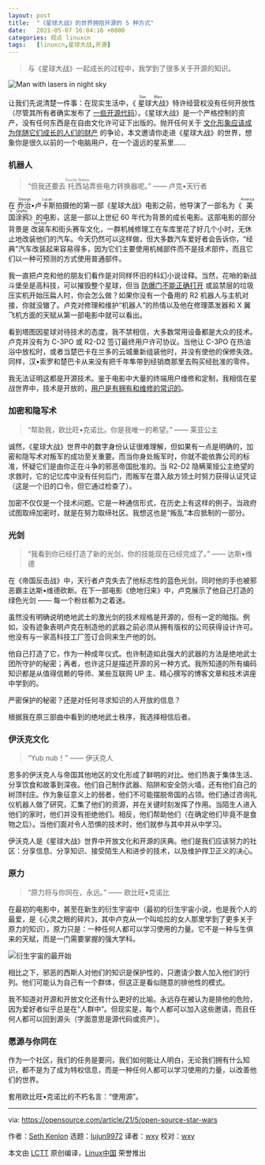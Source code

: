 ```yaml
---
layout: post
title:	"《星球大战》的世界拥抱开源的 5 种方式"
date:	2021-05-07 16:04:16 +0800 
categories:	观点 linuxcn 
tags:	[linuxcn,星球大战,开源]
---
```




> 
> 与《星球大战》一起成长的过程中，我学到了很多关于开源的知识。
> 
> 
> 


![](/Asserts/Images//attachment/album/202105/07/160338h1l01l8077wwd1j1.jpg "Man with lasers in night sky")


让我们先说清楚一件事：在现实生活中，《<ruby> 星球大战 <rt>  Star Wars </rt></ruby>》特许经营权没有任何开放性（尽管其所有者确实发布了 [一些开源代码](https://disney.github.io/)）。《星球大战》是一个严格控制的资产，没有任何东西是在自由文化许可证下出版的。抛开任何关于 [文化形象应该成为伴随它们成长的人们的财产](https://opensource.com/article/18/1/creative-commons-real-world) 的争论，本文邀请你走进《星球大战》的世界，想象你是很久以前的一个电脑用户，在一个遥远的星系里……


### 机器人



> 
> “但我还要去<ruby> 托西站 <rt>  Tosche Station </rt></ruby>弄些电力转换器呢。” —— 卢克•天行者
> 
> 
> 


在<ruby> 乔治•卢卡斯 <rt>  George Lucas </rt></ruby>拍摄他的第一部《星球大战》电影之前，他导演了一部名为《<ruby> 美国涂鸦 <rt>  American Graffiti </rt></ruby>》的电影，这是一部以上世纪 60 年代为背景的成长电影。这部电影的部分背景是<ruby> 改装车 <rt>  hot-rod </rt></ruby>和街头赛车文化，一群机械修理工在车库里花了好几个小时，无休止地改装他们的汽车。今天仍然可以这样做，但大多数汽车爱好者会告诉你，“经典”汽车改装起来容易得多，因为它们主要使用机械部件而不是技术部件，而且它们以一种可预测的方式使用普通部件。


我一直把卢克和他的朋友们看作是对同样怀旧的科幻小说诠释。当然，花哨的新战斗堡垒是高科技，可以摧毁整个星球，但当 [防爆门不能正确打开](https://www.hollywoodreporter.com/heat-vision/star-wars-40th-anniversary-head-banging-stormtrooper-explains-classic-blunder-1003769) 或监禁层的垃圾压实机开始压扁人时，你会怎么做？如果你没有一个备用的 R2 机器人与主机对接，你就没辙了。卢克对修理和维护“机器人”的热情以及他在修理蒸发器和 X 翼飞机方面的天赋从第一部电影中就可以看出。


看到塔图因星球对待技术的态度，我不禁相信，大多数常用设备都是大众的技术。卢克并没有为 C-3PO 或 R2-D2 签订最终用户许可协议。当他让 C-3PO 在热油浴中放松时，或者当楚巴卡在兰多的云城重新组装他时，并没有使他的保修失效。同样，汉•索罗和楚巴卡从来没有把千年隼带到经销商那里去购买经批准的零件。


我无法证明这都是开源技术。鉴于电影中大量的终端用户维修和定制，我相信在星战世界中，技术是开放的，[用户是有拥有和维修的常识的](https://www.eff.org/issues/right-to-repair)。


### 加密和隐写术



> 
> “帮助我，欧比旺•克诺比。你是我唯一的希望。” —— 莱亚公主
> 
> 
> 


诚然，《星球大战》世界中的数字身份认证很难理解，但如果有一点是明确的，加密和隐写术对叛军的成功至关重要。而当你身处叛军时，你就不能依靠公司的标准，怀疑它们是由你正在斗争的邪恶帝国批准的。当 R2-D2 隐瞒莱娅公主绝望的求救时，它的记忆库中没有任何后门，而叛军在潜入敌方领土时努力获得认证凭证（这是一个旧的口令，但它通过检查了）。


加密不仅仅是一个技术问题。它是一种通信形式，在历史上有这样的例子。当政府试图取缔加密时，就是在努力取缔社区。我想这也是“叛乱”本应抵制的一部分。


### 光剑



> 
> “我看到你已经打造了新的光剑，你的技能现在已经完成了。” —— 达斯•维德
> 
> 
> 


在《帝国反击战》中，天行者卢克失去了他标志性的蓝色光剑，同时他的手也被邪恶霸主达斯•维德砍断。在下一部电影《绝地归来》中，卢克展示了他自己打造的绿色光剑 —— 每一个粉丝都为之着迷。


虽然没有明确说明绝地武士的激光剑的技术规格是开源的，但有一定的暗指。例如，没有迹象表明卢克在制造他的武器之前必须从拥有版权的公司获得设计许可。他没有与一家高科技工厂签订合同来生产他的剑。


他自己打造了它，作为一种成年仪式。也许制造如此强大的武器的方法是绝地武士团所守护的秘密；再者，也许这只是描述开源的另一种方式。我所知道的所有编码知识都是从值得信赖的导师、某些互联网 UP 主、精心撰写的博客文章和技术讲座中学到的。


严密保护的秘密？还是对任何寻求知识的人开放的信息？


根据我在原三部曲中看到的绝地武士秩序，我选择相信后者。


### 伊沃克文化



> 
> “Yub nub！” —— 伊沃克人
> 
> 
> 


恩多的伊沃克人与帝国其他地区的文化形成了鲜明的对比。他们热衷于集体生活、分享饮食和故事到深夜。他们自己制作武器、陷阱和安全防火墙，还有他们自己的树顶村庄。作为象征意义上的弱者，他们不可能摆脱帝国的占领。他们通过咨询礼仪机器人做了研究，汇集了他们的资源，并在关键时刻发挥了作用。当陌生人进入他们的家时，他们并没有拒绝他们。相反，他们帮助他们（在确定他们毕竟不是食物之后）。当他们面对令人恐惧的技术时，他们就参与其中并从中学习。


伊沃克人是《星球大战》世界中开放文化和开源的庆典。他们是我们应该努力的社区：分享信息、分享知识、接受陌生人和进步的技术，以及维护捍卫正义的决心。


### 原力



> 
> “原力将与你同在，永远。” —— 欧比旺•克诺比
> 
> 
> 


在最初的电影中，甚至在新生的衍生宇宙中（最初的衍生宇宙小说，也是我个人的最爱，是《心灵之眼的碎片》，其中卢克从一个叫哈拉的女人那里学到了更多关于原力的知识），原力只是：一种任何人都可以学习使用的力量。它不是一种与生俱来的天赋，而是一门需要掌握的强大学科。


![衍生宇宙的最开始](/Asserts/Images//attachment/album/202105/07/160419sk0nfnhfflzkgvcn.jpg "The very beginning of the expanded universe")


相比之下，邪恶的西斯人对他们的知识是保护性的，只邀请少数人加入他们的行列。他们可能认为自己有一个群体，但这正是看似随意的排他性的模式。


我不知道对开源和开放文化还有什么更好的比喻。永远存在被认为是排他的危险，因为爱好者似乎总是在“人群中”。但现实是，每个人都可以加入这些邀请，而且任何人都可以回到源头（字面意思是源代码或资产）。


### 愿源与你同在


作为一个社区，我们的任务是要问，我们如何能让人明白，无论我们拥有什么知识，都不是为了成为特权信息，而是一种任何人都可以学习使用的力量，以改善他们的世界。


套用欧比旺•克诺比的不朽名言：“使用源”。




---


via: <https://opensource.com/article/21/5/open-source-star-wars>


作者：[Seth Kenlon](https://opensource.com/users/seth) 选题：[lujun9972](https://github.com/lujun9972) 译者：[wxy](https://github.com/wxy) 校对：[wxy](https://github.com/wxy)


本文由 [LCTT](https://github.com/LCTT/TranslateProject) 原创编译，[Linux中国](https://linux.cn/) 荣誉推出
